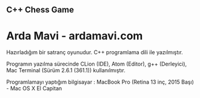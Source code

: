 ## C++ Chess Game
# Arda Mavi - ardamavi.com

Hazırladığım bir satranç oyunudur.
C++ programlama dili ile yazılmıştır.

Programın yazılma sürecinde CLion (IDE), Atom (Editor), g++ (Derleyici), Mac Terminal (Sürüm 2.6.1 (361.1)) kullanılmıştır.

Programlamayı yaptığım bilgisayar : MacBook Pro (Retina 13 inç, 2015 Başı) - Mac OS X El Capitan
